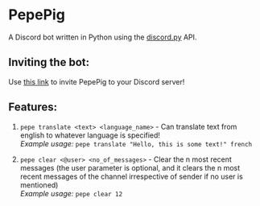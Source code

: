# PepePig
A Discord bot written in Python using the [discord.py](https://discordpy.readthedocs.io) API.

## Inviting the bot:
Use [this link](https://discord.com/oauth2/authorize?client_id=694959570208161894&scope=bot&permissions=8) to invite PepePig to your Discord server!

## Features:
1. `pepe translate <text> <language_name>` - Can translate text from english to whatever language is specified!  
*Example usage:* `pepe translate "Hello, this is some text!" french`  

2. `pepe clear <@user> <no_of_messages>` - Clear the n most recent messages (the user parameter is optional, and it clears the n most recent messages of the channel irrespective of sender if no user is mentioned)  
*Example usage:* `pepe clear 12`
